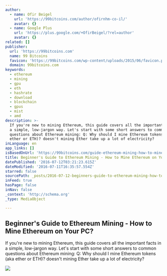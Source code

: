 ```yaml
---
author:
  - name: Ofir Beigel
    url: 'https://99bitcoins.com/author/ofirnhm-co-il/'
    avatar: {}
  - name: Google Plus
    url: 'https://plus.google.com/+OfirBeigel/?rel=author'
    avatar: {}
related: []
publisher:
  url: 'https://99bitcoins.com'
  name: 99 Bitcoins
  favicon: 'https://99bitcoins.com/wp-content/uploads/2015/06/favicon.png'
  domain: 99bitcoins.com
keywords:
  - ethereum
  - mining
  - gpu
  - eth
  - hashrate
  - download
  - blockchain
  - gpus
  - mist
  - amd
description: >-
  If you're new to mining Ethereum, this guide covers all the important facts in
  a simple, low-jargon way. Let's start with some short answers to common
  questions about Ethereum mining: Q: Why should I mine Ethereum tokens (aka
  ether or ETH)? doesn't mining Ether take up a lot of electricity?
inLanguage: en
app_links: []
isBasedOnUrl: 'https://99bitcoins.com/guide-ethereum-mining-how-to-mine-ethereum/'
title: Beginner's Guide to Ethereum Mining - How to Mine Ethereum on Your PC?
datePublished: '2016-07-12T03:21:23.615Z'
dateModified: '2016-07-11T16:35:57.554Z'
starred: false
sourcePath: _posts/2016-07-12-beginners-guide-to-ethereum-mining-how-to-mine-ethereum-o.md
inFeed: true
hasPage: false
inNav: false
_context: 'http://schema.org'
_type: MediaObject

---
```

<article style=""><h1>Beginner's Guide to Ethereum Mining - How to Mine Ethereum on Your PC?</h1><p>If you're new to mining Ethereum, this guide covers all the important facts in a simple, low-jargon way. Let's start with some short answers to common questions about Ethereum mining: Q: Why should I mine Ethereum tokens (aka ether or ETH)? doesn't mining Ether take up a lot of electricity?</p><img src="https://99bitcoins.com/wp-content/uploads/2016/07/hashrate.png" /></article>